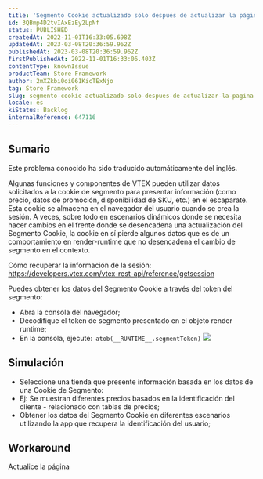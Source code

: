 ```yaml
---
title: 'Segmento Cookie actualizado sólo después de actualizar la página'
id: 3QBmp4D2tvIAxEzEy2LpNf
status: PUBLISHED
createdAt: 2022-11-01T16:33:05.698Z
updatedAt: 2023-03-08T20:36:59.962Z
publishedAt: 2023-03-08T20:36:59.962Z
firstPublishedAt: 2022-11-01T16:33:06.403Z
contentType: knownIssue
productTeam: Store Framework
author: 2mXZkbi0oi061KicTExNjo
tag: Store Framework
slug: segmento-cookie-actualizado-solo-despues-de-actualizar-la-pagina
locale: es
kiStatus: Backlog
internalReference: 647116
---
```


## Sumario

<div class="alert alert-info">
  <p>Este problema conocido ha sido traducido automáticamente del inglés.</p>
</div>


Algunas funciones y componentes de VTEX pueden utilizar datos solicitados a la cookie de segmento para presentar información (como precio, datos de promoción, disponibilidad de SKU, etc.) en el escaparate. Esta cookie se almacena en el navegador del usuario cuando se crea la sesión. A veces, sobre todo en escenarios dinámicos donde se necesita hacer cambios en el frente donde se desencadena una actualización del Segmento Cookie, la cookie en sí pierde algunos datos que es de un comportamiento en render-runtime que no desencadena el cambio de segmento en el contexto.

Cómo recuperar la información de la sesión:
https://developers.vtex.com/vtex-rest-api/reference/getsession

Puedes obtener los datos del Segmento Cookie a través del token del segmento:

- Abra la consola del navegador;
- Decodifique el token de segmento presentado en el objeto render runtime;
- En la consola, ejecute:` atob(__RUNTIME__.segmentToken)`
 ![](https://vtexhelp.zendesk.com/attachments/token/wHuslnrutSh5W2CZS4FlHBm0d/?name=Captura+de+Tela+2022-09-23+a%CC%80s+14.09.57.png)


##

## Simulación



- Seleccione una tienda que presente información basada en los datos de una Cookie de Segmento:
- Ej: Se muestran diferentes precios basados en la identificación del cliente - relacionado con tablas de precios;
- Obtener los datos del Segmento Cookie en diferentes escenarios utilizando la app que recupera la identificación del usuario;



## Workaround


Actualice la página






